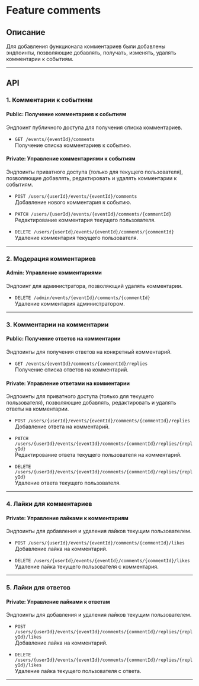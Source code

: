 # Feature comments

## Описание

Для добавления функционала комментариев были добавлены эндпоинты, позволяющие добавлять, получать, изменять, удалять комментарии к событиям.

---

## API

### 1. Комментарии к событиям

#### Public: Получение комментариев к событиям
Эндпоинт публичного доступа для получения списка комментариев.

- `GET /events/{eventId}/comments`  
  Получение списка комментариев к событию.

#### Private: Управление комментариями к событиям
Эндпоинты приватного доступа (только для текущего пользователя), позволяющие добавлять, редактировать и удалять комментарии к событиям.

- `POST /users/{userId}/events/{eventId}/comments`  
  Добавление нового комментария к событию.

- `PATCH /users/{userId}/events/{eventId}/comments/{commentId}`  
  Редактирование комментария текущего пользователя.

- `DELETE /users/{userId}/events/{eventId}/comments/{commentId}`  
  Удаление комментария текущего пользователя.

---

### 2. Модерация комментариев

#### Admin: Управление комментариями
Эндпоинт для администратора, позволяющий удалять комментарии.

- `DELETE /admin/events/{eventId}/comments/{commentId}`  
  Удаление комментария администратором.

---

### 3. Комментарии на комментарии

#### Public: Получение ответов на комментарии
Эндпоинты для получения ответов на конкретный комментарий.

- `GET /events/{eventId}/comments/{commentId}/replies`  
  Получение списка ответов на комментарий.

#### Private: Управление ответами на комментарии
Эндпоинты для приватного доступа (только для текущего пользователя), позволяющие добавлять, редактировать и удалять ответы на комментарии.

- `POST /users/{userId}/events/{eventId}/comments/{commentId}/replies`  
  Добавление ответа на комментарий.

- `PATCH /users/{userId}/events/{eventId}/comments/{commentId}/replies/{replyId}`  
  Редактирование ответа текущего пользователя на комментарий.

- `DELETE /users/{userId}/events/{eventId}/comments/{commentId}/replies/{replyId}`  
  Удаление ответа текущего пользователя.

---

### 4. Лайки для комментариев

#### Private: Управление лайками к комментариям
Эндпоинты для добавления и удаления лайков текущим пользователем.

- `POST /users/{userId}/events/{eventId}/comments/{commentId}/likes`  
  Добавление лайка на комментарий.

- `DELETE /users/{userId}/events/{eventId}/comments/{commentId}/likes`  
  Удаление лайка текущего пользователя с комментария.
---

### 5. Лайки для ответов

#### Private: Управление лайками к ответам
Эндпоинты для добавления и удаления лайков текущим пользователем.

- `POST /users/{userId}/events/{eventId}/comments/{commentId}/replies/{replyId}/likes`  
  Добавление лайка на комментарий.

- `DELETE /users/{userId}/events/{eventId}/comments/{commentId}/replies/{replyId}/likes`  
  Удаление лайка текущего пользователя с ответа.
---